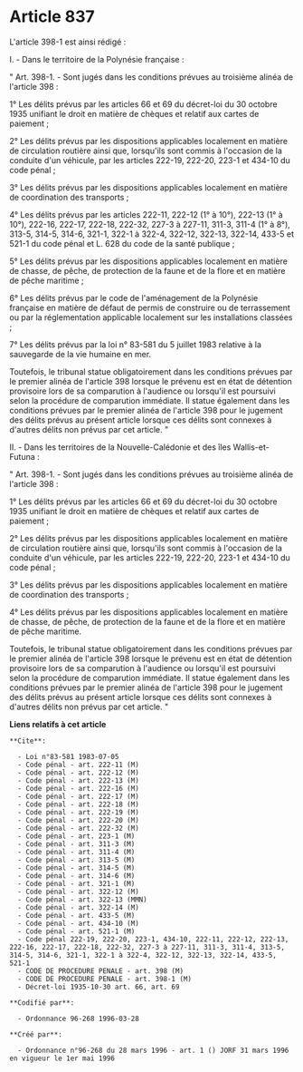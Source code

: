 # Article 837

L'article 398-1 est ainsi rédigé :

I. - Dans le territoire de la Polynésie française :

" Art. 398-1. - Sont jugés dans les conditions prévues au troisième alinéa de l'article 398 :

1° Les délits prévus par les articles 66 et 69 du décret-loi du 30 octobre 1935 unifiant le droit en matière de chèques et
relatif aux cartes de paiement ;

2° Les délits prévus par les dispositions applicables localement en matière de circulation routière ainsi que, lorsqu'ils
sont commis à l'occasion de la conduite d'un véhicule, par les articles 222-19, 222-20, 223-1 et 434-10 du code pénal ;

3° Les délits prévus par les dispositions applicables localement en matière de coordination des transports ;

4° Les délits prévus par les articles 222-11, 222-12 (1° à 10°), 222-13 (1° à 10°), 222-16, 222-17, 222-18, 222-32, 227-3 à
227-11, 311-3, 311-4 (1° à 8°), 313-5, 314-5, 314-6, 321-1, 322-1 à 322-4, 322-12, 322-13, 322-14, 433-5 et 521-1 du code
pénal et L. 628 du code de la santé publique ;

5° Les délits prévus par les dispositions applicables localement en matière de chasse, de pêche, de protection de la faune et
de la flore et en matière de pêche maritime ;

6° Les délits prévus par le code de l'aménagement de la Polynésie française en matière de défaut de permis de construire ou
de terrassement ou par la réglementation applicable localement sur les installations classées ;

7° Les délits prévus par la loi n° 83-581 du 5 juillet 1983 relative à la sauvegarde de la vie humaine en mer.

Toutefois, le tribunal statue obligatoirement dans les conditions prévues par le premier alinéa de l'article 398 lorsque le
prévenu est en état de détention provisoire lors de sa comparution à l'audience ou lorsqu'il est poursuivi selon la procédure
de comparution immédiate. Il statue également dans les conditions prévues par le premier alinéa de l'article 398 pour le
jugement des délits prévus au présent article lorsque ces délits sont connexes à d'autres délits non prévus par cet article.
"

II. - Dans les territoires de la Nouvelle-Calédonie et des îles Wallis-et-Futuna :

" Art. 398-1. - Sont jugés dans les conditions prévues au troisième alinéa de l'article 398 :

1° Les délits prévus par les articles 66 et 69 du décret-loi du 30 octobre 1935 unifiant le droit en matière de chèques et
relatif aux cartes de paiement ;

2° Les délits prévus par les dispositions applicables localement en matière de circulation routière ainsi que, lorsqu'ils
sont commis à l'occasion de la conduite d'un véhicule, par les articles 222-19, 222-20, 223-1 et 434-10 du code pénal ;

3° Les délits prévus par les dispositions applicables localement en matière de coordination des transports ;

4° Les délits prévus par les dispositions applicables localement en matière de chasse, de pêche, de protection de la faune et
de la flore et en matière de pêche maritime.

Toutefois, le tribunal statue obligatoirement dans les conditions prévues par le premier alinéa de l'article 398 lorsque le
prévenu est en état de détention provisoire lors de sa comparution à l'audience ou lorsqu'il est poursuivi selon la procédure
de comparution immédiate. Il statue également dans les conditions prévues par le premier alinéa de l'article 398 pour le
jugement des délits prévus au présent article lorsque ces délits sont connexes à d'autres délits non prévus par cet article.
"

**Liens relatifs à cet article**

	**Cite**:

	  - Loi n°83-581 1983-07-05
	  - Code pénal - art. 222-11 (M)
	  - Code pénal - art. 222-12 (M)
	  - Code pénal - art. 222-13 (M)
	  - Code pénal - art. 222-16 (M)
	  - Code pénal - art. 222-17 (M)
	  - Code pénal - art. 222-18 (M)
	  - Code pénal - art. 222-19 (M)
	  - Code pénal - art. 222-20 (M)
	  - Code pénal - art. 222-32 (M)
	  - Code pénal - art. 223-1 (M)
	  - Code pénal - art. 311-3 (M)
	  - Code pénal - art. 311-4 (M)
	  - Code pénal - art. 313-5 (M)
	  - Code pénal - art. 314-5 (M)
	  - Code pénal - art. 314-6 (M)
	  - Code pénal - art. 321-1 (M)
	  - Code pénal - art. 322-12 (M)
	  - Code pénal - art. 322-13 (MMN)
	  - Code pénal - art. 322-14 (M)
	  - Code pénal - art. 433-5 (M)
	  - Code pénal - art. 434-10 (M)
	  - Code pénal - art. 521-1 (M)
	  - Code pénal 222-19, 222-20, 223-1, 434-10, 222-11, 222-12, 222-13, 222-16, 222-17, 222-18, 222-32, 227-3 à 227-11, 311-3, 311-4, 313-5, 314-5, 314-6, 321-1, 322-1 à 322-4, 322-12, 322-13, 322-14, 433-5, 521-1
	  - CODE DE PROCEDURE PENALE - art. 398 (M)
	  - CODE DE PROCEDURE PENALE - art. 398-1 (M)
	  - Décret-loi 1935-10-30 art. 66, art. 69

	**Codifié par**:

	  - Ordonnance 96-268 1996-03-28

	**Créé par**:

	  - Ordonnance n°96-268 du 28 mars 1996 - art. 1 () JORF 31 mars 1996 en vigueur le 1er mai 1996
